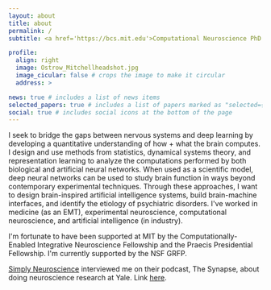 ```yaml
---
layout: about
title: about
permalink: /
subtitle: <a href='https://bcs.mit.edu'>Computational Neuroscience PhD Student at MIT</a>. Reverse-Engineering the Brain and Deep Neural Networks

profile:
  align: right
  image: Ostrow_Mitchellheadshot.jpg
  image_cicular: false # crops the image to make it circular
  address: >

news: true # includes a list of news items
selected_papers: true # includes a list of papers marked as "selected={true}"
social: true # includes social icons at the bottom of the page
---
```


I seek to bridge the gaps between nervous systems and deep learning by developing a quantitative understanding of how + what the brain 
computes. I design and use methods from statistics, dynamical systems theory, and representation learning to analyze the computations performed by both biological and artificial neural networks. When used as a scientific model, deep neural networks can be used to study brain function in ways beyond contemporary experimental techniques. Through these approaches, I want to design brain-inspired artificial intelligence systems, build brain-machine interfaces, and identify the etiology of psychiatric disorders. I've worked in medicine (as an EMT), experimental neuroscience, computational neuroscience, and artificial intelligence (in industry). 

I'm fortunate to have been supported at MIT by the Computationally-Enabled Integrative Neuroscience Fellowship and the Praecis Presidential Fellowship. I'm currently supported by the NSF GRFP. 


<!-- Yale Symposia was kind enough to [profile me](https://www.yalesymposia.com/neuroscience-lab-profile/2021/8/24/exploration-a-trait-shared-by-both-music-and-research) and my undergraduate journey in neuroscience research.  -->

[Simply Neuroscience](https://simplyneuroscience.org/) interviewed me on their podcast, The Synapse, about doing neuroscience research at Yale. Link [here](https://anchor.fm/the-synapse/episodes/The-College-Neuro-Network-Yale-University-from-an-Undergraduate-Student-ehsf7e).

